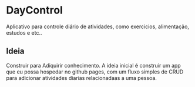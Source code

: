 # DayControl
Aplicativo para controle diário de atividades, como exercicios, alimentação, estudos e etc..

## Ideia
Construir para Adiquirir conhecimento. A ideia inicial é construir um app que eu possa hospedar no github pages, com um fluxo simples de CRUD para adicionar atividades diarias relacionadaas a uma pessoa. 